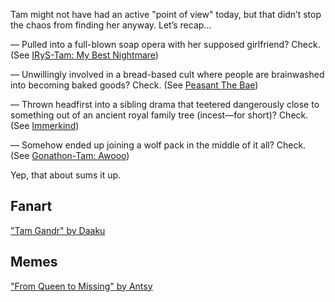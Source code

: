 <!-- title: Tam Gandr -->
<!-- status: Alive -->

Tam might not have had an active "point of view" today, but that didn’t stop the chaos from finding her anyway. Let’s recap...

— Pulled into a full-blown soap opera with her supposed girlfriend? Check.
(See [IRyS-Tam: My Best Nightmare](#edge:irys-kronii))

— Unwillingly involved in a bread-based cult where people are brainwashed into becoming baked goods? Check.
(See [Peasant The Bae](#node:bae))

— Thrown headfirst into a sibling drama that teetered dangerously close to something out of an ancient royal family tree (incest—for short)? Check.
(See [Immerkind](#node:cecilia))

— Somehow ended up joining a wolf pack in the middle of it all? Check.
(See [Gonathon-Tam: Awooo](#edge:kronii-gigi))

Yep, that about sums it up.

## Fanart

["Tam Gandr" by Daaku](https://x.com/koizumi_arata/status/1918528170237558813)

## Memes

["From Queen to Missing" by Antsy](https://x.com/antsy_af/status/1831552730021707951)
